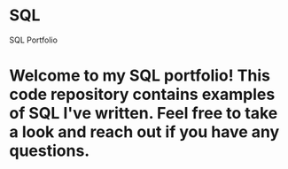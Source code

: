 # SQL
SQL Portfolio


# Welcome to my SQL portfolio! This code repository contains examples of SQL I've written. Feel free to take a look and reach out if you have any questions.
